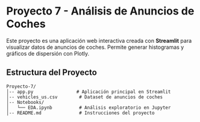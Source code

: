 
# Proyecto 7 - Análisis de Anuncios de Coches

Este proyecto es una aplicación web interactiva creada con **Streamlit** para visualizar datos de anuncios de coches. Permite generar histogramas y gráficos de dispersión con Plotly.
## Estructura del Proyecto

```
Proyecto-7/
│-- app.py                # Aplicación principal en Streamlit
│-- vehicles_us.csv        # Dataset de anuncios de coches
│-- Notebooks/
│   └── EDA.ipynb          # Análisis exploratorio en Jupyter
│-- README.md              # Instrucciones del proyecto
```


